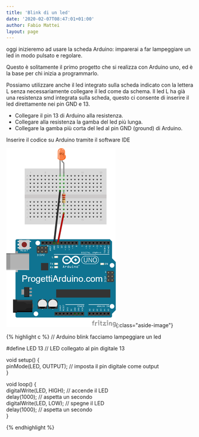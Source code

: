 ```yaml
---
title: 'Blink di un led'
date: '2020-02-07T08:47:01+01:00'
author: Fabio Mattei
layout: page
---
```


oggi inizieremo ad usare la scheda Arduino: imparerai a far lampeggiare un led in modo pulsato e regolare.

Questo è solitamente il primo progetto che si realizza con Arduino uno, ed è la base per chi inizia a programmarlo.

Possiamo utilizzare anche il led integrato sulla scheda indicato con la lettera L senza necessariamente collegare il led come da schema. Il led L ha già una resistenza smd integrata sulla scheda, questo ci consente di inserire il led direttamente nei pin GND e 13.

- Collegare il pin 13 di Arduino alla resistenza.
- Collegare alla resistenza la gamba del led più lunga.
- Collegare la gamba più corta del led al pin GND (ground) di Arduino.

Inserire il codice su Arduino tramite il software IDE

![Modifica PATH](/images/arduino/blinkproject.png){:class="aside-image"}


{% highlight c %}
// Arduino blink facciamo lampeggiare un led  
  
#define LED 13            // LED collegato al pin digitale 13  
  
void setup() {  
  pinMode(LED, OUTPUT);     // imposta il pin digitale come output  
}  
  
void loop() {  
  digitalWrite(LED, HIGH);  // accende il LED  
  delay(1000);              // aspetta un secondo  
  digitalWrite(LED, LOW);   // spegne il LED  
  delay(1000);              // aspetta un secondo  
}  

{% endhighlight %}

